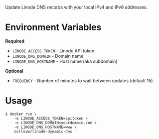 Update Linode DNS records with your local IPv4 and IPv6 addresses.

# Environment Variables

**Required**
- ``LINODE_ACCESS_TOKEN`` - Linode API token
- ``LINODE_DNS_DOMAIN`` - Domain name
- ``LINODE_DNS_HOSTNAME`` - Host name (aka subdomain)

**Optional**
- ``FREQUENCY`` - Number of minutes to wait between updates (default 15).

# Usage

```
$ docker run \
    -e LINODE_ACCESS_TOKEN=apitoken \
    -e LINODE_DNS_DOMAIN=yourdomain.com \
    -e LINODE_DNS_HOSTNAME=www \
    nvllsvm/linode-dynamic-dns
```
